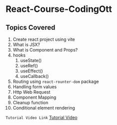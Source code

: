 # React-Course-CodingOtt

## Topics Covered
1. Create react project using vite
2. What is JSX?
3. What is Component and Props?
4. hooks
	1. useState()
	2. useRef()
	3. useEffect()
	4. useCallback()
5. Routing using `react-rounter-dom` package
6. Handling form values
7. Http Web Request
8. Component Mapping
9. Cleanup function
10. Conditional element rendering
 

`Tutorial Video Link`
[Tutorial Video](https://youtu.be/GRtoaR6Qig8?si=grS34ATW1KniiKrX)

